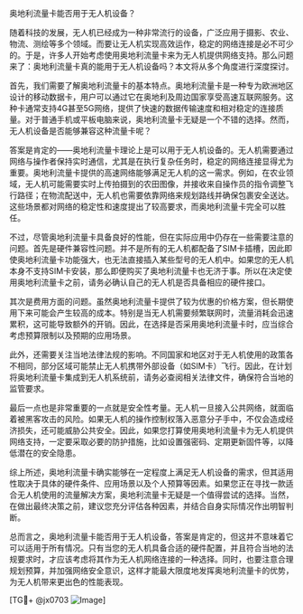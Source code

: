 奥地利流量卡能否用于无人机设备？

随着科技的发展，无人机已经成为一种非常流行的设备，广泛应用于摄影、农业、物流、测绘等多个领域。而要让无人机实现高效运作，稳定的网络连接是必不可少的。于是，许多人开始考虑使用奥地利流量卡来为无人机提供网络支持。那么问题来了：奥地利流量卡真的能用于无人机设备吗？本文将从多个角度进行深度探讨。

首先，我们需要了解奥地利流量卡的基本特点。奥地利流量卡是一种专为欧洲地区设计的移动数据卡，用户可以通过它在奥地利及周边国家享受高速互联网服务。这种卡通常支持4G甚至5G网络，提供了快速的数据传输速度和相对稳定的连接质量。对于普通手机或平板电脑来说，奥地利流量卡无疑是一个不错的选择。然而，无人机设备是否能够兼容这种流量卡呢？

答案是肯定的——奥地利流量卡理论上是可以用于无人机设备的。无人机需要通过网络与操作者保持实时通信，尤其是在执行复杂任务时，稳定的网络连接显得尤为重要。奥地利流量卡提供的高速网络能够满足无人机的这一需求。例如，在农业领域，无人机可能需要实时上传拍摄到的农田图像，并接收来自操作员的指令调整飞行路径；在物流配送中，无人机也需要依靠网络来规划路线并确保包裹安全送达。这些场景都对网络的稳定性和速度提出了较高要求，而奥地利流量卡完全可以胜任。

不过，尽管奥地利流量卡具备良好的性能，但在实际应用中仍存在一些需要注意的问题。首先是硬件兼容性问题。并不是所有的无人机都配备了SIM卡插槽，因此即使奥地利流量卡功能强大，也无法直接插入某些型号的无人机中。如果您的无人机本身不支持SIM卡安装，那么即便购买了奥地利流量卡也无济于事。所以在决定使用奥地利流量卡之前，请务必确认自己的无人机是否具备相应的硬件接口。

其次是费用方面的问题。虽然奥地利流量卡提供了较为优惠的价格方案，但长期使用下来可能会产生较高的成本。特别是当无人机需要频繁联网时，流量消耗会迅速累积，这可能导致额外的开销。因此，在选择是否采用奥地利流量卡时，应当综合考虑预算限制以及预期的应用场景。

此外，还需要关注当地法律法规的影响。不同国家和地区对于无人机使用的政策各不相同，部分区域可能禁止无人机携带外部设备（如SIM卡）飞行。因此，在计划将奥地利流量卡集成到无人机系统前，请务必查阅相关法律文件，确保符合当地的监管要求。

最后一点也是非常重要的一点就是安全性考量。无人机一旦接入公共网络，就面临着被黑客攻击的风险。如果无人机的操作控制权落入恶意分子手中，不仅会造成经济损失，还可能威胁公共安全。因此，如果您打算使用奥地利流量卡为无人机提供网络支持，一定要采取必要的防护措施，比如设置强密码、定期更新固件等，以降低潜在的安全隐患。

综上所述，奥地利流量卡确实能够在一定程度上满足无人机设备的需求，但其适用性取决于具体的硬件条件、应用场景以及个人预算等因素。如果您正在寻找一款适合无人机使用的流量解决方案，奥地利流量卡无疑是一个值得尝试的选择。当然，在做出最终决策之前，建议您充分评估各种因素，并结合自身实际情况作出明智判断。

总而言之，奥地利流量卡能否用于无人机设备，答案是肯定的，但这并不意味着它可以适用于所有情况。只有当您的无人机具备合适的硬件配置，并且符合当地的法规要求时，才应该考虑将其作为无人机网络连接的一种选择。同时，也要注意合理规划预算，并加强网络安全意识，这样才能最大限度地发挥奥地利流量卡的优势，为无人机带来更出色的性能表现。

[TG💪+ @jx0703 ![Image](https://github.com/user-attachments/assets/dbca1d08-cadb-493c-b0ec-ad6f7a83f270)]
